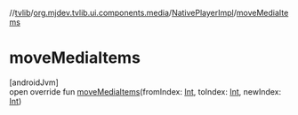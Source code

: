 //[tvlib](../../../index.md)/[org.mjdev.tvlib.ui.components.media](../index.md)/[NativePlayerImpl](index.md)/[moveMediaItems](move-media-items.md)

# moveMediaItems

[androidJvm]\
open override fun [moveMediaItems](move-media-items.md)(fromIndex: [Int](https://kotlinlang.org/api/latest/jvm/stdlib/kotlin/-int/index.html), toIndex: [Int](https://kotlinlang.org/api/latest/jvm/stdlib/kotlin/-int/index.html), newIndex: [Int](https://kotlinlang.org/api/latest/jvm/stdlib/kotlin/-int/index.html))
